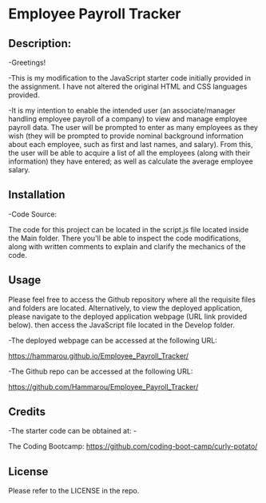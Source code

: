 
# Employee Payroll Tracker


## Description:

-Greetings! 

-This is my modification to the JavaScript starter code initially provided in the assignment. I have not altered the original HTML and CSS languages provided.

-It is my intention to enable the intended user (an associate/manager handling employee payroll of a company) to view and manage employee payroll data. The user will be prompted to enter as many employees as they wish (they will be prompted to provide nominal background information about each employee, such as first and last names, and salary). From this, the user will be able to acquire a list of all the employees (along with their information) they have entered; as well as calculate the average employee salary.


## Installation

-Code Source:

The code for this project can be located in the script.js file located inside the Main folder. There you'll be able to inspect the code modifications, along with written comments to explain and clarify the mechanics of the code.


## Usage

Please feel free to access the Github repository where all the requisite files and folders are located. Alternatively, to view the deployed application, please navigate to the deployed application webpage (URL link provided below). then access the JavaScript file located in the Develop folder.

-The deployed webpage can be accessed at the following URL:

https://hammarou.github.io/Employee_Payroll_Tracker/


-The Github repo can be accessed at the following URL: 

https://github.com/Hammarou/Employee_Payroll_Tracker/


## Credits

-The starter code can be obtained at: -

The Coding Bootcamp: https://github.com/coding-boot-camp/curly-potato/


## License

Please refer to the LICENSE in the repo.
